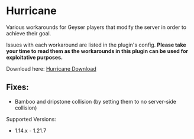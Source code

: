 # Hurricane
Various workarounds for Geyser players that modify the server in order to achieve their goal.

Issues with each workaround are listed in the plugin's config. **Please take your time to read them as the workarounds in this plugin can be used for exploitative purposes.**

Download here: [Hurricane Download](https://download.geysermc.org/v2/projects/hurricane/versions/latest/builds/latest/downloads/spigot)

## Fixes:
- Bamboo and dripstone collision (by setting them to no server-side collision)

Supported Versions:
- 1.14.x - 1.21.7
